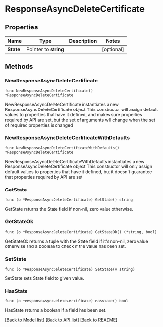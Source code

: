 # ResponseAsyncDeleteCertificate

## Properties

Name | Type | Description | Notes
------------ | ------------- | ------------- | -------------
**State** | Pointer to **string** |  | [optional] 

## Methods

### NewResponseAsyncDeleteCertificate

`func NewResponseAsyncDeleteCertificate() *ResponseAsyncDeleteCertificate`

NewResponseAsyncDeleteCertificate instantiates a new ResponseAsyncDeleteCertificate object
This constructor will assign default values to properties that have it defined,
and makes sure properties required by API are set, but the set of arguments
will change when the set of required properties is changed

### NewResponseAsyncDeleteCertificateWithDefaults

`func NewResponseAsyncDeleteCertificateWithDefaults() *ResponseAsyncDeleteCertificate`

NewResponseAsyncDeleteCertificateWithDefaults instantiates a new ResponseAsyncDeleteCertificate object
This constructor will only assign default values to properties that have it defined,
but it doesn't guarantee that properties required by API are set

### GetState

`func (o *ResponseAsyncDeleteCertificate) GetState() string`

GetState returns the State field if non-nil, zero value otherwise.

### GetStateOk

`func (o *ResponseAsyncDeleteCertificate) GetStateOk() (*string, bool)`

GetStateOk returns a tuple with the State field if it's non-nil, zero value otherwise
and a boolean to check if the value has been set.

### SetState

`func (o *ResponseAsyncDeleteCertificate) SetState(v string)`

SetState sets State field to given value.

### HasState

`func (o *ResponseAsyncDeleteCertificate) HasState() bool`

HasState returns a boolean if a field has been set.


[[Back to Model list]](../README.md#documentation-for-models) [[Back to API list]](../README.md#documentation-for-api-endpoints) [[Back to README]](../README.md)


